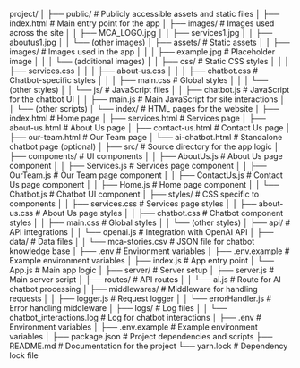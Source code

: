 project/
│
├── public/                        # Publicly accessible assets and static files
│   ├── index.html                 # Main entry point for the app
│   ├── images/                    # Images used across the site
│   │   ├── MCA_LOGO.jpg
│   │   ├── services1.jpg
│   │   ├── aboutus1.jpg
│   │   └── (other images)
│   ├── assets/                    # Static assets
│   │   ├── images/                # Images used in the app
│   │   │   ├── example.jpg        # Placeholder image
│   │   │   └── (additional images)
│   │   ├── css/                   # Static CSS styles
│   │   │   ├── services.css
│   │   │   ├── about-us.css
│   │   │   ├── chatbot.css        # Chatbot-specific styles
│   │   │   ├── main.css           # Global styles
│   │   │   └── (other styles)
│   │   └── js/                    # JavaScript files
│   │       ├── chatbot.js         # JavaScript for the chatbot UI
│   │       ├── main.js            # Main JavaScript for site interactions
│   │       └── (other scripts)
│   └── index/                     # HTML pages for the website
│       ├── index.html             # Home page
│       ├── services.html          # Services page
│       ├── about-us.html          # About Us page
│       ├── contact-us.html        # Contact Us page
│       ├── our-team.html          # Our Team page
│       └── ai-chatbot.html        # Standalone chatbot page (optional)
│
├── src/                           # Source directory for the app logic
│   ├── components/                # UI components
│   │   ├── AboutUs.js             # About Us page component
│   │   ├── Services.js            # Services page component
│   │   ├── OurTeam.js             # Our Team page component
│   │   ├── ContactUs.js           # Contact Us page component
│   │   ├── Home.js                # Home page component
│   │   └── Chatbot.js             # Chatbot UI component
│   ├── styles/                    # CSS specific to components
│   │   ├── services.css           # Services page styles
│   │   ├── about-us.css           # About Us page styles
│   │   ├── chatbot.css            # Chatbot component styles
│   │   ├── main.css               # Global styles
│   │   └── (other styles)
│   ├── api/                       # API integrations
│   │   └── openai.js              # Integration with OpenAI API
│   ├── data/                      # Data files
│   │   └── mca-stories.csv       # JSON file for chatbot knowledge base
│   ├── .env                       # Environment variables
│   ├── .env.example               # Example environment variables
│   ├── index.js                   # App entry point
│   └── App.js                     # Main app logic
│
├── server/                        # Server setup
│   ├── server.js                  # Main server script
│   ├── routes/                    # API routes
│   │   └── ai.js                  # Route for AI chatbot processing
│   ├── middlewares/               # Middleware for handling requests
│   │   ├── logger.js              # Request logger
│   │   └── errorHandler.js        # Error handling middleware
│   ├── logs/                      # Log files
│   │   └── chatbot_interactions.log  # Log for chatbot interactions
│   ├── .env                       # Environment variables
│   ├── .env.example               # Example environment variables
│
├── package.json                   # Project dependencies and scripts
├── README.md                      # Documentation for the project
└── yarn.lock                      # Dependency lock file

